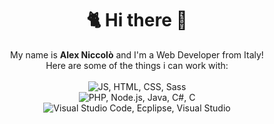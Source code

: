 <h1 align="center">🐈 Hi there 👋</h1>
<p align="center">
  My name is <b>Alex Niccolò</b> and I'm a Web Developer from Italy!<br>
  Here are some of the things i can work with:<br><br>
  <img src="https://skillicons.dev/icons?i=js,html,css,sass&theme=light" alt="JS, HTML, CSS, Sass"/><br>
  <img src="https://skillicons.dev/icons?i=php,nodejs,java,cs,c&theme=light" alt="PHP, Node.js, Java, C#, C"/><br>
  <img src="https://skillicons.dev/icons?i=vscode,eclipse,visualstudio&theme=light" alt="Visual Studio Code, Ecplipse, Visual Studio"/>
</p>
